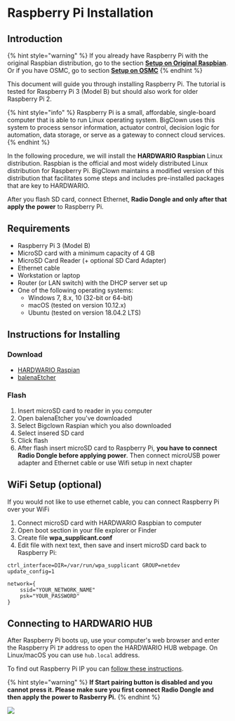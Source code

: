 # Raspberry Pi Installation

## Introduction

{% hint style="warning" %}
If you already have Raspberry Pi with the original Raspbian distribution, go to the section [**Setup on Original Raspbian**](custom-setup-on-raspberry-pi.md#setup-on-original-raspbian). Or if you have OSMC, go to section [**Setup on OSMC**](raspberry-pi-installation.md#instructions-for-installing)
{% endhint %}

This document will guide you through installing Raspberry Pi. The tutorial is tested for Raspberry Pi 3 \(Model B\) but should also work for older Raspberry Pi 2.

{% hint style="info" %}
Raspberry Pi is a small, affordable, single-board computer that is able to run Linux operating system. BigClown uses this system to process sensor information, actuator control, decision logic for automation, data storage, or serve as a gateway to connect cloud services.
{% endhint %}

In the following procedure, we will install the **HARDWARIO Raspbian** Linux distribution. Raspbian is the official and most widely distributed Linux distribution for Raspberry Pi. BigClown maintains a modified version of this distribution that facilitates some steps and includes pre-installed packages that are key to HARDWARIO.

After you flash SD card, connect Ethernet, **Radio Dongle and only after that apply the power** to Raspberry Pi.

## Requirements

* Raspberry Pi 3 \(Model B\)
* MicroSD card with a minimum capacity of 4 GB
* MicroSD Card Reader \(+ optional SD Card Adapter\)
* Ethernet cable
* Workstation or laptop
* Router \(or LAN switch\) with the DHCP server set up
* One of the following operating systems:
  * Windows 7, 8.x, 10 \(32-bit or 64-bit\)
  * macOS \(tested on version 10.12.x\)
  * Ubuntu \(tested on version 18.04.2 LTS\)

## Instructions for Installing

### Download

* [HARDWARIO Raspian](https://github.com/bigclownlabs/bc-raspbian/releases)
* [balenaEtcher](https://www.balena.io/etcher/)

### Flash

1. Insert microSD card to reader in you computer
2. Open balenaEtcher you've downloaded
3. Select Bigclown Raspian which you also downloaded
4. Select insered SD card
5. Click flash
6. After flash insert microSD card to Raspberry Pi, **you have to connect Radio Dongle before applying power**. Then connect microUSB power adapter and Ethernet cable or use Wifi setup in next chapter

## WiFi Setup \(optional\)

If you would not like to use ethernet cable, you can connect Raspberry Pi over your WiFi

1. Connect microSD card with HARDWARIO Raspbian to computer
2. Open boot section in your file explorer or Finder
3. Create file **wpa\_supplicant.conf**
4. Edit file with next text, then save and insert microSD card back to Raspberry Pi:

```text
ctrl_interface=DIR=/var/run/wpa_supplicant GROUP=netdev
update_config=1

network={
    ssid="YOUR_NETWORK_NAME"
    psk="YOUR_PASSWORD"
}
```

## Connecting to HARDWARIO HUB

After Raspberry Pi boots up, use your computer's web browser and enter the Raspberry Pi `IP` address to open the HARDWARIO HUB webpage. On Linux/macOS you can use `hub.local` address.

To find out Raspberry Pi IP you can [follow these instructions](raspberry-pi-login.md#log-in-via).

{% hint style="warning" %}
**If Start pairing button is disabled and you cannot press it. Please make sure you first connect Radio Dongle and then apply the power to Rasberry Pi.**
{% endhint %}

![](../.gitbook/assets/image%20%281%29.png)

